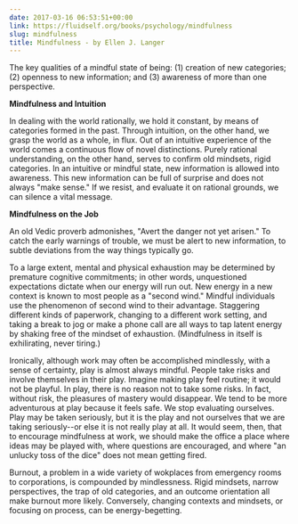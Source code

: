 ```yaml
---
date: 2017-03-16 06:53:51+00:00
link: https://fluidself.org/books/psychology/mindfulness
slug: mindfulness
title: Mindfulness - by Ellen J. Langer
---
```


The key qualities of a mindful state of being: (1) creation of new categories; (2) openness to new information; and (3) awareness of more than one perspective.

**Mindfulness and Intuition**

In dealing with the world rationally, we hold it constant, by means of categories formed in the past. Through intuition, on the other hand, we grasp the world as a whole, in flux. Out of an intuitive experience of the world comes a continuous flow of novel distinctions. Purely rational understanding, on the other hand, serves to confirm old mindsets, rigid categories. In an intuitive or mindful state, new information is allowed into awareness. This new information can be full of surprise and does not always "make sense." If we resist, and evaluate it on rational grounds, we can silence a vital message.

**Mindfulness on the Job**

An old Vedic proverb admonishes, "Avert the danger not yet arisen." To catch the early warnings of trouble, we must be alert to new information, to subtle deviations from the way things typically go.

To a large extent, mental and physical exhaustion may be determined by premature cognitive commitments; in other words, unquestioned expectations dictate when our energy will run out. New energy in a new context is known to most people as a "second wind." Mindful individuals use the phenomenon of second wind to their advantage. Staggering different kinds of paperwork, changing to a different work setting, and taking a break to jog or make a phone call are all ways to tap latent energy by shaking free of the mindset of exhaustion. (Mindfulness in itself is exhilirating, never tiring.)

Ironically, although work may often be accomplished mindlessly, with a sense of certainty, play is almost always mindful. People take risks and involve themselves in their play. Imagine making play feel routine; it would not be playful. In play, there is no reason not to take some risks. In fact, without risk, the pleasures of mastery would disappear. We tend to be more adventurous at play because it feels safe. We stop evaluating ourselves. Play may be taken seriously, but it is the play and not ourselves that we are taking seriously--or else it is not really play at all. It would seem, then, that to encourage mindfulness at work, we should make the office a place where ideas may be played with, where questions are encouraged, and where "an unlucky toss of the dice" does not mean getting fired.

Burnout, a problem in a wide variety of wokplaces from emergency rooms to corporations, is compounded by mindlessness. Rigid mindsets, narrow perspectives, the trap of old categories, and an outcome orientation all make burnout more likely. Conversely, changing contexts and mindsets, or focusing on process, can be energy-begetting.
